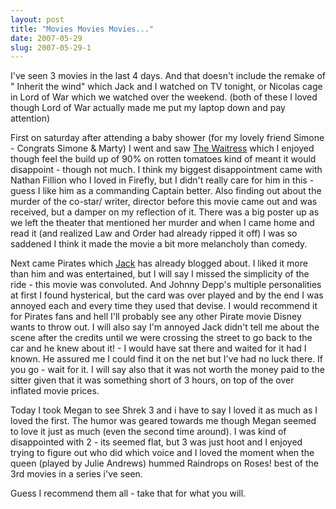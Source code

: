 ```yaml
---
layout: post
title: "Movies Movies Movies..."
date: 2007-05-29
slug: 2007-05-29-1
---
```


I&apos;ve seen 3 movies in the last 4 days. And that doesn&apos;t include the remake of &quot; Inherit the wind&quot; which Jack and I watched on TV tonight, or Nicolas cage in Lord of War which we watched over the weekend. (both of these I loved though Lord of War actually made me put my laptop down and pay attention)

First on saturday after attending a baby shower (for my lovely friend Simone - Congrats Simone & Marty)  I went and saw [The Waitress](http://www.rottentomatoes.com/m/waitress/)  which I enjoyed though feel the build up of 90% on rotten tomatoes kind of meant it would disappoint - though not much.  I think my biggest disappointment came with Nathan Fillion who I loved in Firefly, but I didn&apos;t really care for him in this - guess I like him as a commanding Captain better.   Also finding out about the murder of the co-star/ writer, director before this movie came out and was received, but a damper on my reflection of it.    There was a big poster up as we left the theater that mentioned her murder and when I came home and read it (and realized Law and Order had already ripped it off)  I was so saddened I think it made the movie a bit more melancholy than comedy.

Next came Pirates which  [Jack](http//www.muttmansion.com/ds)  has already blogged about.  I liked it more than him and was entertained, but I will say I missed the simplicity of the ride - this movie was convoluted.  And Johnny Depp&apos;s multiple personalities at first I found hysterical, but the card was over played and by the end I was annoyed each and every time they used that devise.  I would recommend it for Pirates fans and hell I&apos;ll probably see any other Pirate movie Disney wants to throw out.  I will also say I&apos;m annoyed Jack didn&apos;t tell me about the scene after the credits until we were crossing the street to go back to the car and he knew about it! - I would have sat there and waited for it had I known.  He assured me I could find it on the net but I&apos;ve had no luck there.  If you go  - wait for it.  I will say also that it was not worth the money paid to the sitter given that it was something short of 3 hours, on top of the over inflated movie prices.  

Today I took Megan to see Shrek 3 and i have to say I loved it as much as I loved the first.  The humor was geared towards me though Megan seemed to love it just as much (even the second time around).  I was kind of disappointed with 2 - its seemed flat, but 3 was just hoot and I enjoyed trying to figure out who did which  voice and I loved the moment when the queen (played by Julie Andrews) hummed Raindrops on Roses!  best of the 3rd movies in a series i&apos;ve seen.

Guess I recommend them all - take that for what you will.





